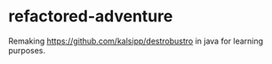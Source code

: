 # refactored-adventure

Remaking https://github.com/kalsipp/destrobustro in java for learning purposes.

